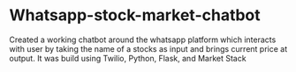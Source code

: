# Whatsapp-stock-market-chatbot
Created a working chatbot  around the whatsapp platform which  interacts with user by taking the name of a stocks as input and brings current price at output. It was build using Twilio, Python, Flask, and Market Stack  
